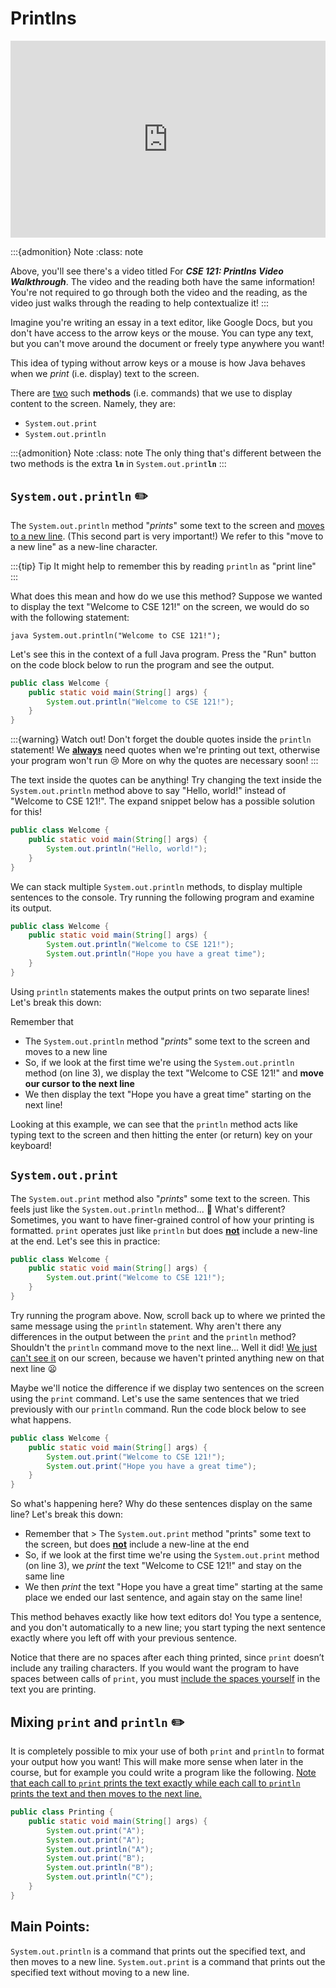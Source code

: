 # Printlns

<div style="position: relative; padding-bottom: 62.5%; height: 0;">
    <iframe src="https://www.youtube.com/embed/2v3YzZGF4TA" frameborder="0" webkitallowfullscreen mozallowfullscreen allowfullscreen style="position: absolute; top: 0; left: 0; width: 100%; height: 100%;"></iframe>
</div>

:::{admonition} Note
:class: note

Above, you'll see there's a video titled For ***CSE 121: Printlns Video Walkthrough***. The video and the reading both have the same information! You're not required to go through both the video and the reading, as the video just walks through the reading to help contextualize it!
:::

Imagine you're writing an essay in a text editor, like Google Docs, but you don't have access to the arrow keys or the mouse. You can type any text, but you can't move around the document or freely type anywhere you want! 

This idea of typing without arrow keys or a mouse is how Java behaves when we *print* (i.e. display) text to the screen. 

There are <ins>two</ins> such **methods** (i.e. commands) that we use to display content to the screen. Namely, they are:
- `System.out.print`
- `System.out.println`

:::{admonition} Note
:class: note
The only thing that's different between the two methods is the extra **`ln`** in `System.out.print`**`ln`**
:::

## `System.out.println` ✏️

The `System.out.println` method "*prints*" some text to the screen and <ins>moves to a new line</ins>. (This second part is very important!) We refer to this "move to a new line" as a new-line character. 

:::{tip} Tip
It might help to remember this by reading `println` as "print line"
:::

What does this mean and how do we use this method? Suppose we wanted to display the text "Welcome to CSE 121!" on the screen, we would do so with the following statement:

``` java System.out.println("Welcome to CSE 121!"); ```


Let's see this in the context of a full Java program. Press the "Run" button on the code block below to run the program and see the output.

``` java
public class Welcome {
    public static void main(String[] args) {
        System.out.println("Welcome to CSE 121!");
    }
}
```

:::{warning} Watch out!
Don't forget the double quotes inside the `println` statement! We <ins>**always**</ins> need quotes when we're printing out text, otherwise your program won't run 😢 More on why the quotes are necessary soon!
:::

The text inside the quotes can be anything! Try changing the text inside the `System.out.println` method above to say "Hello, world!" instead of "Welcome to CSE 121!". The expand snippet below has a possible solution for this!

``` java
public class Welcome {
    public static void main(String[] args) {
        System.out.println("Hello, world!");
    }
}
```

We can stack multiple `System.out.println` methods, to display multiple sentences to the console. Try running the following program and examine its output.

``` java
public class Welcome {
    public static void main(String[] args) {
        System.out.println("Welcome to CSE 121!");
        System.out.println("Hope you have a great time");
    }
}
```

Using `println` statements makes the output prints on two separate lines! Let's break this down:

Remember that

- The `System.out.println` method "*prints*" some text to the screen and moves to a new line
- So, if we look at the first time we're using the `System.out.println` method (on line 3), we display the text "Welcome to CSE 121!" and **move our cursor to the next line**
- We then display the text "Hope you have a great time" starting on the next line!

Looking at this example, we can see that the `println` method acts like typing text to the screen and then hitting the enter (or return) key on your keyboard!

## `System.out.print`

The `System.out.print` method also "*prints*" some text to the screen. This feels just like the `System.out.println` method... 🤔 What's different? Sometimes, you want to have finer-grained control of how your printing is formatted. `print` operates just like `println` but does <ins>**not**</ins> include a new-line at the end. Let's see this in practice:

``` java
public class Welcome {
    public static void main(String[] args) {
        System.out.print("Welcome to CSE 121!");
    }
}
```

Try running the program above. Now, scroll back up to where we printed the same message using the `println` statement. Why aren't there any differences in the output between the `print` and the `println` method? Shouldn't the `println` command move to the next line... Well it did! <ins>We just can't see it</ins> on our screen, because we haven't printed anything new on that next line 😦 

Maybe we'll notice the difference if we display two sentences on the screen using the `print` command. Let's use the same sentences that we tried previously with our `println` command. Run the code block below to see what happens. 

``` java
public class Welcome {
    public static void main(String[] args) {
        System.out.print("Welcome to CSE 121!");
        System.out.print("Hope you have a great time");
    }
}
```

So what's happening here? Why do these sentences display on the same line? Let's break this down: 

- Remember that > The `System.out.print` method "prints" some text to the screen, but does <ins>**not**</ins> include a new-line at the end
- So, if we look at the first time we're using the `System.out.print` method (on line 3), we *print* the text "Welcome to CSE 121!" and stay on the same line
- We then *print* the text "Hope you have a great time" starting at the same place we ended our last sentence, and again stay on the same line!

This method behaves exactly like how text editors do! You type a sentence, and you don't automatically to a new line; you start typing the next sentence exactly where you left off with your previous sentence. 

Notice that there are no spaces after each thing printed, since `print` doesn’t include any trailing characters. If you would want the program to have spaces between calls of `print`, you must <ins>include the spaces yourself</ins> in the text you are printing.

## Mixing `print` and `println` ✏️ 

It is completely possible to mix your use of both `print` and `println` to format your output how you want! This will make more sense when later in the course, but for example you could write a program like the following. <ins>Note that each call to `print` prints the text exactly while each call to `println` prints the text and then moves to the next line.</ins>

``` java
public class Printing {
    public static void main(String[] args) {
        System.out.print("A");
        System.out.print("A");
        System.out.println("A");
        System.out.print("B");
        System.out.println("B");
        System.out.println("C");
    }
}
```

## Main Points:
`System.out.println` is a command that prints out the specified text, and then moves to a new line. 
`System.out.print` is a command that prints out the specified text without moving to a new line. 